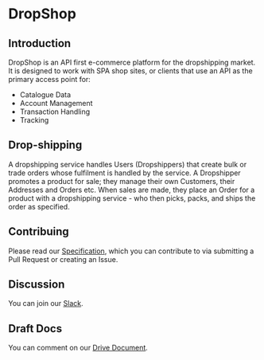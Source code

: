 # DropShop

## Introduction

DropShop is an API first e-commerce platform for the dropshipping market. It is designed to work with SPA shop sites, or clients that use an API as the primary access point for:

- Catalogue Data
- Account Management
- Transaction Handling
- Tracking

## Drop-shipping

A dropshipping service handles Users (Dropshippers) that create bulk or trade orders whose fulfilment is handled by the service. A Dropshipper promotes a product for sale; they manage their own Customers, their Addresses and Orders etc. When sales are made, they place an Order for a product with a dropshipping service - who then picks, packs, and ships the order as specified.

## Contribuing

Please read our [Specification](/spec), which you can contribute to via submitting a Pull Request or creating an Issue.

## Discussion

You can join our [Slack](https://blankboxteam.slack.com/shared_invite/MTU0ODcxMTAwNTE5LTE0ODk1MDYzNDYtNTU4M2YwMGJhNw).

## Draft Docs

You can comment on our [Drive Document](https://docs.google.com/a/blankbox.co.uk/document/d/1iEmvXy_5htF6mvf3lS0iVUNrk72H1i9EIY5ZuY1Q0V0/).
